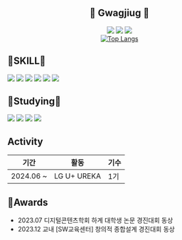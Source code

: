 <div align="center">
  <h2>👻 Gwagjiug 👻</h2>
  <a href="https://velog.io/@gawgjiug/posts"><img src="https://img.shields.io/badge/Velog-3DDC84?style=flat-square&logo=Blogger&logoColor=white"/></a>
  <a href="https://www.instagram.com/gwagjiug/"><img src="https://img.shields.io/badge/Instagram-E4405F?style=flat-square&logo=Instagram&logoColor=white"/></a>
  <a href="https://github.com/gawgjiug"><img src="https://hits.seeyoufarm.com/api/count/incr/badge.svg?url=https%3A%2F%2Fgithub.com%2Fgawgjiug&count_bg=%23000000&title_bg=%23000000&icon=github.svg&icon_color=%23E7E7E7&title=GitHub&edge_flat=false)"/></a>
</div>

<div align="center">
  <a href="https://github.com/anuraghazra/github-readme-stats">
    <img src="https://github-readme-stats.vercel.app/api/top-langs/?username=gawgjiug" alt="Top Langs"/>
  </a>
</div>





## 🔨SKILL🔨
    
![](https://img.shields.io/badge/Markdown-000000?style=for-the-badge&logo=markdown&logoColor=white)
![](https://img.shields.io/badge/Java-ED8B00?style=for-the-badge&logo=openjdk&logoColor=white)
![](https://img.shields.io/badge/Firebase-DD2C00?style=for-the-badge&logo=Firebase&logoColor=white)
![](https://img.shields.io/badge/Kotlin-7F52FF?style=for-the-badge&logo=Kotlin&logoColor=white)
![](https://img.shields.io/badge/C++-00599C?style=for-the-badge&logo=C++&logoColor=white)
![](https://img.shields.io/badge/Figma-F24E1E?style=for-the-badge&logo=Figma&logoColor=white)





## 📖Studying📖
![](https://img.shields.io/badge/HTML-E34F26?style=for-the-badge&logo=HTML&logoColor=white)
![](https://img.shields.io/badge/CSS-1572B6?style=for-the-badge&logo=CSS&logoColor=white)
![](https://img.shields.io/badge/JS-F7DF1E?style=for-the-badge&logo=JavaScript&logoColor=white)
![](https://img.shields.io/badge/React-61DAFB?style=for-the-badge&logo=React&logoColor=white)

## Activity

| 기간 | 활동 | 기수 |
| --- | --- | --- |
| 2024.06 ~ | LG U+ UREKA | 1기 |


## 🎉Awards

* 2023.07 디지털콘텐츠학회 하계 대학생 논문 경진대회 동상
* 2023.12 교내 [SW교육센터] 창의적 종합설계 경진대회 동상




